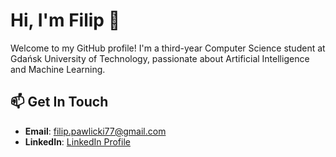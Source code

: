 # Hi, I'm Filip 👋

Welcome to my GitHub profile! I'm a third-year Computer Science student at Gdańsk University of Technology, passionate about Artificial Intelligence and Machine Learning.

## 📫 Get In Touch
- **Email**: [filip.pawlicki77@gmail.com](mailto:filip.pawlicki77@gmail.com)
- **LinkedIn**: [LinkedIn Profile](https://www.linkedin.com/in/filip-pawlicki)
